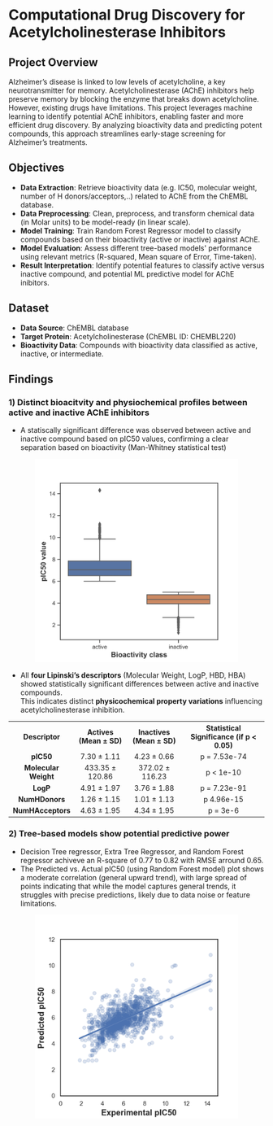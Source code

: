 # Computational Drug Discovery for Acetylcholinesterase Inhibitors

## Project Overview
Alzheimer’s disease is linked to low levels of acetylcholine, a key neurotransmitter for memory. Acetylcholinesterase (AChE) inhibitors help preserve memory by blocking the enzyme that breaks down acetylcholine. However, existing drugs have limitations.
This project leverages machine learning to identify potential AChE inhibitors, enabling faster and more efficient drug discovery. By analyzing bioactivity data and predicting potent compounds, this approach streamlines early-stage screening for Alzheimer’s treatments.

## Objectives

- **Data Extraction**: Retrieve bioactivity data (e.g. IC50, molecular weight, number of H donors/acceptors,..) related to AChE from the ChEMBL database.
- **Data Preprocessing**: Clean, preprocess, and transform chemical data (in Molar units) to be model-ready (in linear scale).
- **Model Training**: Train Random Forest Regressor model to classify compounds based on their bioactivity (active or inactive) against AChE.
- **Model Evaluation**: Assess different tree-based models' performance using relevant metrics (R-squared, Mean square of Error, Time-taken).
- **Result Interpretation**: Identify potential features to classify active versus inactive compound, and potential ML predictive model for AChE inibitors.

## Dataset

- **Data Source**: ChEMBL database
- **Target Protein**: Acetylcholinesterase (ChEMBL ID: CHEMBL220)
- **Bioactivity Data**: Compounds with bioactivity data classified as active, inactive, or intermediate.

## Findings

### **1) Distinct bioacitvity and physiochemical profiles between active and inactive AChE inhibitors**
- A statiscally significant difference was observed between active and inactive compound based on pIC50 values, confirming a clear separation based on bioactivity (Man-Whitney statistical test)

<p align="center">
  <img src="plot_ic50-1.png" width="400">
</p>

- All **four Lipinski’s descriptors** (Molecular Weight, LogP, HBD, HBA) showed statistically significant differences between active and inactive compounds.  
This indicates distinct **physicochemical property variations** influencing acetylcholinesterase inhibition.
   
<!--Table1-->
<table align="center">
  <tr>
    <th style="text-align:center;">Descriptor</th>
    <th style="text-align:center;">Actives (Mean ± SD)</th>
    <th style="text-align:center;">Inactives (Mean ± SD)</th>
    <th style="text-align:center;">Statistical Significance (if p < 0.05)</th>
  </tr>
  <tr>
    <td style="text-align:center;"><b>pIC50</b></td>
    <td style="text-align:center;">7.30 ± 1.11</td>
    <td style="text-align:center;">4.23 ± 0.66</td>
    <td style="text-align:center;">p = 7.53e-74</td>
  </tr>
  <tr>
    <td style="text-align:center;"><b>Molecular Weight</b></td>
    <td style="text-align:center;">433.35 ± 120.86</td>
    <td style="text-align:center;">372.02 ± 116.23</td>
    <td style="text-align:center;">p < 1e-10</td>
  </tr>
  <tr>
    <td style="text-align:center;"><b>LogP</b></td>
    <td style="text-align:center;">4.91 ± 1.97</td>
    <td style="text-align:center;">3.76 ± 1.88</td>
    <td style="text-align:center;">p = 7.23e-91</td>
  </tr>
  <tr>
    <td style="text-align:center;"><b>NumHDonors</b></td>
    <td style="text-align:center;">1.26 ± 1.15</td>
    <td style="text-align:center;">1.01 ± 1.13</td>
    <td style="text-align:center;">p 4.96e-15</td>
  </tr>
  <tr>
    <td style="text-align:center;"><b>NumHAcceptors</b></td>
    <td style="text-align:center;">4.63 ± 1.95</td>
    <td style="text-align:center;">4.34 ± 1.95</td>
    <td style="text-align:center;">p = 3e-6</td>
  </tr>
</table>

### **2)  Tree-based models show potential predictive power**
- Decision Tree regressor, Extra Tree Regressor, and Random Forest regressor achiveve an R-square of 0.77 to 0.82 with RMSE arround 0.65.
- The Predicted vs. Actual pIC50 (using Random Forest model) plot shows a moderate correlation (general upward trend), with large spread of points indicating that while the model captures general trends, it struggles with precise predictions, likely due to data noise or feature limitations.
<p align="center">
  <img src="predicted-vs-true.png" width="400">
</p>
